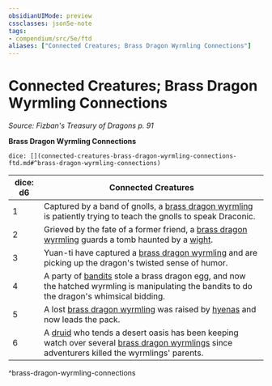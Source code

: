 ```yaml
---
obsidianUIMode: preview
cssclasses: json5e-note
tags:
- compendium/src/5e/ftd
aliases: ["Connected Creatures; Brass Dragon Wyrmling Connections"]
---
```

# Connected Creatures; Brass Dragon Wyrmling Connections
*Source: Fizban's Treasury of Dragons p. 91* 

**Brass Dragon Wyrmling Connections**

`dice: [](connected-creatures-brass-dragon-wyrmling-connections-ftd.md#^brass-dragon-wyrmling-connections)`

| dice: d6 | Connected Creatures |
|----------|---------------------|
| 1 | Captured by a band of gnolls, a [brass dragon wyrmling](/2-Mechanics/CLI/bestiary/dragon/brass-dragon-wyrmling.md) is patiently trying to teach the gnolls to speak Draconic. |
| 2 | Grieved by the fate of a former friend, a [brass dragon wyrmling](/2-Mechanics/CLI/bestiary/dragon/brass-dragon-wyrmling.md) guards a tomb haunted by a [wight](/2-Mechanics/CLI/bestiary/undead/wight.md). |
| 3 | Yuan-ti have captured a [brass dragon wyrmling](/2-Mechanics/CLI/bestiary/dragon/brass-dragon-wyrmling.md) and are picking up the dragon's twisted sense of humor. |
| 4 | A party of [bandits](/2-Mechanics/CLI/bestiary/humanoid/bandit.md) stole a brass dragon egg, and now the hatched wyrmling is manipulating the bandits to do the dragon's whimsical bidding. |
| 5 | A lost [brass dragon wyrmling](/2-Mechanics/CLI/bestiary/dragon/brass-dragon-wyrmling.md) was raised by [hyenas](/2-Mechanics/CLI/bestiary/beast/hyena.md) and now leads the pack. |
| 6 | A [druid](/2-Mechanics/CLI/bestiary/humanoid/druid.md) who tends a desert oasis has been keeping watch over several [brass dragon wyrmlings](/2-Mechanics/CLI/bestiary/dragon/brass-dragon-wyrmling.md) since adventurers killed the wyrmlings' parents. |
^brass-dragon-wyrmling-connections